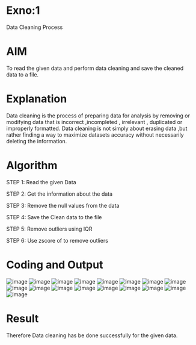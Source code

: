 # Exno:1
Data Cleaning Process

# AIM
To read the given data and perform data cleaning and save the cleaned data to a file.

# Explanation
Data cleaning is the process of preparing data for analysis by removing or modifying data that is incorrect ,incompleted , irrelevant , duplicated or improperly formatted. Data cleaning is not simply about erasing data ,but rather finding a way to maximize datasets accuracy without necessarily deleting the information.

# Algorithm
STEP 1: Read the given Data

STEP 2: Get the information about the data

STEP 3: Remove the null values from the data

STEP 4: Save the Clean data to the file

STEP 5: Remove outliers using IQR

STEP 6: Use zscore of to remove outliers

# Coding and Output
![image](https://github.com/Gedipudidarshani/exno1/assets/139340574/68b3e1c2-eabb-45fb-9ea3-8bb1de800c59)
![image](https://github.com/Gedipudidarshani/exno1/assets/139340574/3f6c25f0-594e-4ed8-a565-86606f711bc9)
![image](https://github.com/Gedipudidarshani/exno1/assets/139340574/9f5696a2-0f4d-458d-b848-2e273f7786f4)
![image](https://github.com/Gedipudidarshani/exno1/assets/139340574/1d8e7e4d-f38f-484b-b896-f8abec23af9b)
![image](https://github.com/Gedipudidarshani/exno1/assets/139340574/7a555121-9a2c-4658-9274-5fbfbfb84dbf)
![image](https://github.com/Gedipudidarshani/exno1/assets/139340574/725fd7db-2ac6-4a34-8cb7-a91ce41a5d94)
![image](https://github.com/Gedipudidarshani/exno1/assets/139340574/170062f1-17ca-4269-970a-53163c72c78d)
![image](https://github.com/Gedipudidarshani/exno1/assets/139340574/f596503b-d4b7-4991-9826-4dbf956ad004)
![image](https://github.com/Gedipudidarshani/exno1/assets/139340574/a73d4cb0-4403-400d-baa8-6c23aa991aa6)
![image](https://github.com/Gedipudidarshani/exno1/assets/139340574/88dbc980-f2d9-449a-85e2-385d95a67dd1)
![image](https://github.com/Gedipudidarshani/exno1/assets/139340574/da5aff00-4526-4e13-bccc-c18eceecea32)
![image](https://github.com/Gedipudidarshani/exno1/assets/139340574/2a30dc16-c314-4576-9971-7dae18803856)
![image](https://github.com/Gedipudidarshani/exno1/assets/139340574/eab07570-6786-4b3f-8809-880976cc6876)
![image](https://github.com/Gedipudidarshani/exno1/assets/139340574/8464641e-491b-4f00-b9c8-7448e0c9b0b6)
![image](https://github.com/Gedipudidarshani/exno1/assets/139340574/ae800344-e2c0-4e1c-ad75-9c85c1994477)
![image](https://github.com/Gedipudidarshani/exno1/assets/139340574/0c73e921-baa9-4fae-89fc-1ab6d745d35a)
![image](https://github.com/Gedipudidarshani/exno1/assets/139340574/2d92bebf-accd-40c0-817a-fd85766c3da1)





# Result
Therefore Data cleaning has be done successfully for the given data.
